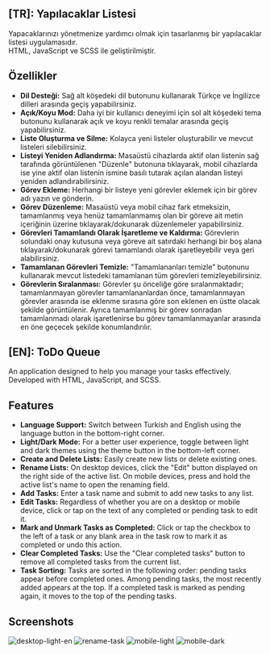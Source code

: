 ## [TR]: Yapılacaklar Listesi

Yapacaklarınızı yönetmenize yardımcı olmak için tasarlanmış bir yapılacaklar listesi uygulamasıdır.
<br> HTML, JavaScript ve SCSS ile geliştirilmiştir.

## Özellikler

- **Dil Desteği:** Sağ alt köşedeki dil butonunu kullanarak Türkçe ve İngilizce dilleri arasında geçiş yapabilirsiniz.
- **Açık/Koyu Mod:** Daha iyi bir kullanıcı deneyimi için sol alt köşedeki tema butonunu kullanarak açık ve koyu renkli temalar arasında geçiş yapabilirsiniz.
- **Liste Oluşturma ve Silme:** Kolayca yeni listeler oluşturabilir ve mevcut listeleri silebilirsiniz.
- **Listeyi Yeniden Adlandırma:** Masaüstü cihazlarda aktif olan listenin sağ tarafında görüntülenen "Düzenle" butonuna tıklayarak, mobil cihazlarda ise yine aktif olan listenin ismine basılı tutarak açılan alandan listeyi yeniden adlandırabilirsiniz.
- **Görev Ekleme:** Herhangi bir listeye yeni görevler eklemek için bir görev adı yazın ve gönderin.
- **Görev Düzenleme:** Masaüstü veya mobil cihaz fark etmeksizin, tamamlanmış veya henüz tamamlanmamış olan bir göreve ait metin içeriğinin üzerine tıklayarak/dokunarak düzenlemeler yapabilirsiniz.
- **Görevleri Tamamlandı Olarak İşaretleme ve Kaldırma:** Görevlerin solundaki onay kutusuna veya göreve ait satırdaki herhangi bir boş alana tıklayarak/dokunarak görevi tamamlandı olarak işaretleyebilir veya geri alabilirsiniz.
- **Tamamlanan Görevleri Temizle:** "Tamamlananları temizle" butonunu kullanarak mevcut listedeki tamamlanan tüm görevleri temizleyebilirsiniz.
- **Görevlerin Sıralanması:** Görevler şu önceliğe göre sıralanmaktadır; tamamlanmayan görevler tamamlananlardan önce, tamamlanmayan görevler arasında ise eklenme sırasına göre son eklenen en üstte olacak şekilde görüntülenir. Ayrıca tamamlanmış bir görev sonradan tamamlanmadı olarak işaretlenirse bu görev tamamlanmayanlar arasında en öne geçecek şekilde konumlandırılır.
  

## [EN]: ToDo Queue

An application designed to help you manage your tasks effectively.
<br> Developed with HTML, JavaScript, and SCSS.

## Features

- **Language Support:** Switch between Turkish and English using the language button in the bottom-right corner.
- **Light/Dark Mode:** For a better user experience, toggle between light and dark themes using the theme button in the bottom-left corner.
- **Create and Delete Lists:** Easily create new lists or delete existing ones.
- **Rename Lists:** On desktop devices, click the "Edit" button displayed on the right side of the active list. On mobile devices, press and hold the active list's name to open the renaming field.
- **Add Tasks:** Enter a task name and submit to add new tasks to any list.
- **Edit Tasks:** Regardless of whether you are on a desktop or mobile device, click or tap on the text of any completed or pending task to edit it.
- **Mark and Unmark Tasks as Completed:** Click or tap the checkbox to the left of a task or any blank area in the task row to mark it as completed or undo this action.
- **Clear Completed Tasks:** Use the "Clear completed tasks" button to remove all completed tasks from the current list.
- **Task Sorting:** Tasks are sorted in the following order: pending tasks appear before completed ones. Among pending tasks, the most recently added appears at the top. If a completed task is marked as pending again, it moves to the top of the pending tasks.

## Screenshots
![desktop-light-en](https://github.com/user-attachments/assets/c392edba-1513-4073-bd1d-8f405f81a3d7)
![rename-task](https://github.com/user-attachments/assets/916d8b36-c7b1-4cc3-bf37-d63908597400)
![mobile-light](https://github.com/user-attachments/assets/f1f9daa3-84ea-4454-a8b2-79bb9e7c3c0b)
![mobile-dark](https://github.com/user-attachments/assets/99c18506-6318-4602-a4d7-549ee86d30bf)
